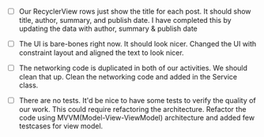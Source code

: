 - [ ] Our RecyclerView rows just show the title for each post. It should
  show title, author, summary, and publish date.
I have completed this by updating the data with author, summary & publish date 

- [ ] The UI is bare-bones right now. It should look nicer.
Changed the UI with constraint layout and aligned the text to look nicer.

- [ ] The networking code is duplicated in both of our activities. We should
  clean that up.
Clean the networking code and added in the Service class.

- [ ] There are no tests. It'd be nice to have some tests to verify the quality of
  our work. This could require refactoring the architecture.
Refactor the code using MVVM(Model-View-ViewModel) architecture and added few testcases for view model.